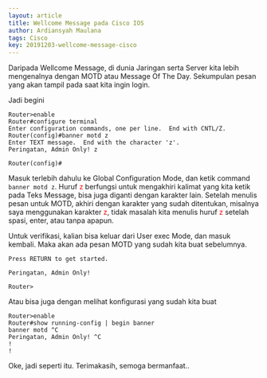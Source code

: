 ```yaml
---
layout: article
title: Wellcome Message pada Cisco IOS
author: Ardiansyah Maulana
tags: Cisco
key: 20191203-wellcome-message-cisco
---
```


Daripada Wellcome Message, di dunia Jaringan serta Server kita lebih mengenalnya dengan MOTD atau Message Of The Day. Sekumpulan pesan yang akan tampil pada saat kita ingin login.

Jadi begini
```
Router>enable
Router#configure terminal
Enter configuration commands, one per line.  End with CNTL/Z.
Router(config)#banner motd z
Enter TEXT message.  End with the character 'z'.
Peringatan, Admin Only! z

Router(config)#
```

Masuk terlebih dahulu ke Global Configuration Mode, dan ketik command `banner motd z`. Huruf <span style="color:red">z</span> berfungsi untuk mengakhiri kalimat yang kita ketik pada Teks Message, bisa juga diganti dengan karakter lain. Setelah menulis pesan untuk MOTD, akhiri dengan karakter yang sudah ditentukan, misalnya saya menggunakan karakter <span style="color:red">z</span>, tidak masalah kita menulis huruf <span style="color:red">z</span> setelah spasi, enter, atau tanpa apapun.

Untuk verifikasi, kalian bisa keluar dari User exec Mode, dan masuk kembali. Maka akan ada pesan MOTD yang sudah kita buat sebelumnya.
```
Press RETURN to get started.

Peringatan, Admin Only! 

Router>
```

Atau bisa juga dengan melihat konfigurasi yang sudah kita buat
```
Router>enable
Router#show running-config | begin banner
banner motd ^C
Peringatan, Admin Only! ^C
!
!
```

Oke, jadi seperti itu. Terimakasih, semoga bermanfaat..
